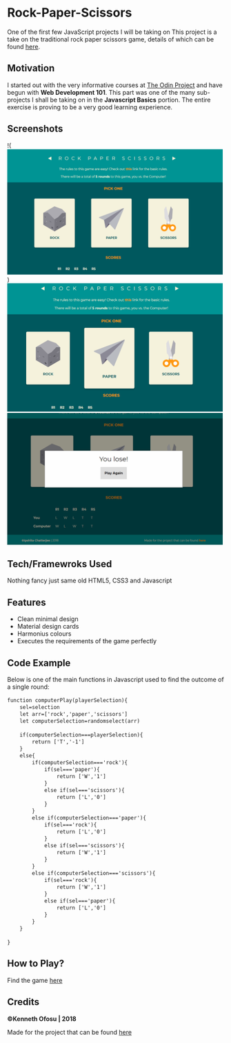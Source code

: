 # Rock-Paper-Scissors
One of the first few JavaScript projects I will be taking on
This project is a take on the traditional rock paper scissors game, details of which can be found [here](https://en.wikipedia.org/wiki/Rock%E2%80%93paper%E2%80%93scissors).

## Motivation
I started out with the very informative courses at [The Odin Project](https://www.theodinproject.com/courses/web-development-101) and have begun with **Web Development 101**. This part was one of the many sub-projects I shall be taking on in the **Javascript Basics** portion. The entire exercise is proving to be a very good learning experience.

## Screenshots
!(<img src="assets/images/screenshots/main.PNG" width="500px">)
<img src="assets/images/screenshots/main-2.PNG" width="500px">
<img src="assets/images/screenshots/results.PNG" width="500px">

## Tech/Framewroks Used
Nothing fancy just same old HTML5, CSS3 and Javascript

## Features
* Clean minimal design
* Material design cards
* Harmonius colours
* Executes the requirements of the game perfectly

## Code Example
Below is one of the main functions in Javascript used to find the outcome of a single round:

```
function computerPlay(playerSelection){
    sel=selection
    let arr=['rock','paper','scissors']
    let computerSelection=randomselect(arr)

    if(computerSelection===playerSelection){
        return ['T','-1']
    }
    else{
        if(computerSelection==='rock'){
            if(sel==='paper'){
                return ['W','1']
            }
            else if(sel==='scissors'){
                return ['L','0']
            }
        }
        else if(computerSelection==='paper'){
            if(sel==='rock'){
                return ['L','0']
            }
            else if(sel==='scissors'){
                return ['W','1']
            }
        }
        else if(computerSelection==='scissors'){
            if(sel==='rock'){
                return ['W','1']
            }
            else if(sel==='paper'){
                return ['L','0']
            }
        }
    }

}
```
## How to Play?
Find the game [here](https://kofosu2289.github.io/Rock-Paper-Scissors/)

## Credits
**©Kenneth Ofosu | 2018**

Made for the project that can be found [here](https://www.theodinproject.com/courses/web-development-101/lessons/rock-paper-scissors)
